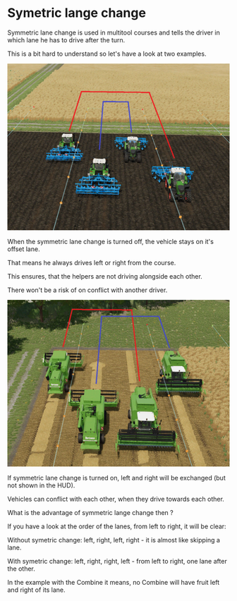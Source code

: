 # Symetric lange change

  
  
Symmetric lane change is used in multitool courses and tells the driver in which lane he has to drive after the turn.  
  
This is a bit hard to understand so let's have a look at two examples.  
  


![Image](../assets/images/regularchange_0_0_1020_765.png)

  
  
When the symmetric lane change is turned off, the vehicle stays on it's offset lane.  
  
That means he always drives left or right from the course.  
  
This ensures, that the helpers are not driving alongside each other.  
  
There won't be a risk of on conflict with another driver.  
  


![Image](../assets/images/symetricchange_0_0_1020_765.png)

  
  
If symmetric lane change is turned on, left and right will be exchanged (but not shown in the HUD).  
  
Vehicles can conflict with each other, when they drive towards each other.  
  
What is the advantage of symmetric lange change then ?  
  
If you have a look at the order of the lanes, from left to right, it will be clear:  
  
Without symetric change: left, right, left, right - it is almost like skipping a lane.  
  
With symetric change: left, right, right, left - from left to right, one lane after the other.  
  
In the example with the Combine it means, no Combine will have fruit left and right of its lane.  
  


